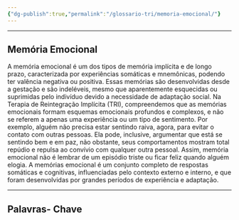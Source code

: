 ```yaml
---
{"dg-publish":true,"permalink":"/glossario-tri/memoria-emocional/"}
---
```


---

## Memória Emocional

A memória emocional é um dos tipos de memória implícita e de longo prazo, caracterizada por experiências somáticas e mnemônicas, podendo ter valência negativa ou positiva. Essas memórias são desenvolvidas desde a gestação e são indeléveis, mesmo que aparentemente esquecidas ou suprimidas pelo indivíduo devido a necessidade de adaptação social.
Na Terapia de Reintegração Implícita (TRI), compreendemos que as memórias emocionais formam esquemas emocionais profundos e complexos, e não se referem a apenas uma experiência ou um tipo de sentimento. 
Por exemplo, alguém não precisa estar sentindo raiva, agora, para evitar o contato com outras pessoas. Ela pode, inclusive, argumentar que está se sentindo bem e em paz, não obstante, seus comportamentos mostram total repúdio e repulsa ao convívio com qualquer outra pessoal. 
Assim, memória emocional não é lembrar de um episódio triste ou ficar feliz quando alguém elogia. A memórias emocional é um conjunto completo de respostas somáticas e cognitivas, influenciadas pelo contexto externo e interno, e que foram desenvolvidas por grandes períodos de experiência e adaptação.


----

## Palavras- Chave


